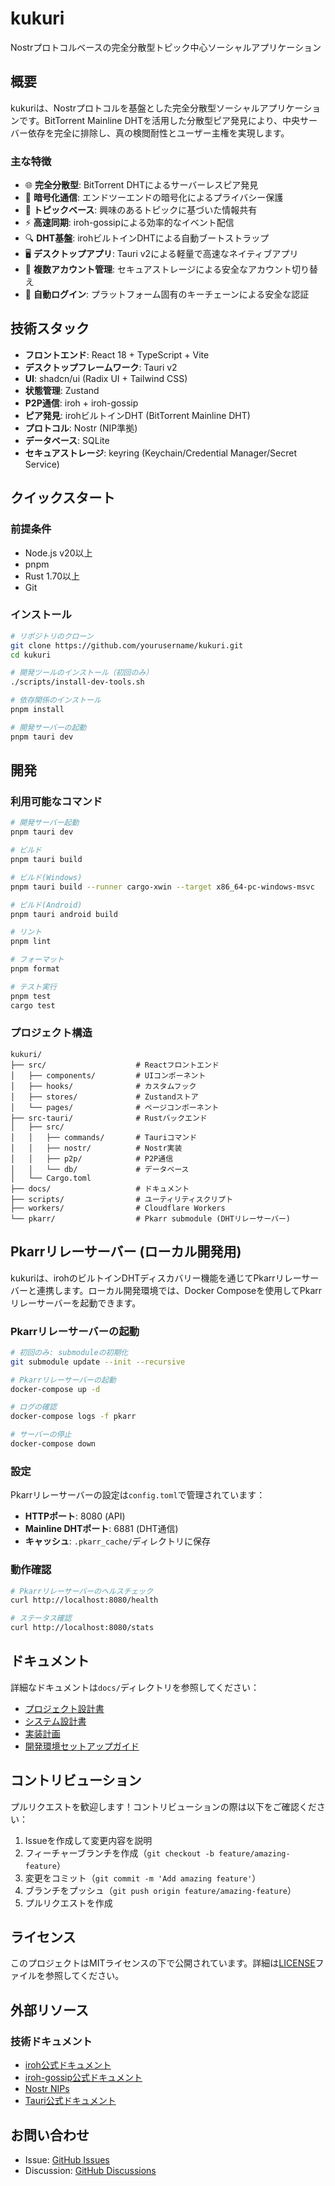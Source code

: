 # kukuri

Nostrプロトコルベースの完全分散型トピック中心ソーシャルアプリケーション

## 概要

kukuriは、Nostrプロトコルを基盤とした完全分散型ソーシャルアプリケーションです。BitTorrent Mainline DHTを活用した分散型ピア発見により、中央サーバー依存を完全に排除し、真の検閲耐性とユーザー主権を実現します。

### 主な特徴

- 🌐 **完全分散型**: BitTorrent DHTによるサーバーレスピア発見
- 🔐 **暗号化通信**: エンドツーエンドの暗号化によるプライバシー保護
- 📝 **トピックベース**: 興味のあるトピックに基づいた情報共有
- ⚡ **高速同期**: iroh-gossipによる効率的なイベント配信
- 🔍 **DHT基盤**: irohビルトインDHTによる自動ブートストラップ
- 🖥️ **デスクトップアプリ**: Tauri v2による軽量で高速なネイティブアプリ
- 👥 **複数アカウント管理**: セキュアストレージによる安全なアカウント切り替え
- 🔑 **自動ログイン**: プラットフォーム固有のキーチェーンによる安全な認証

## 技術スタック

- **フロントエンド**: React 18 + TypeScript + Vite
- **デスクトップフレームワーク**: Tauri v2
- **UI**: shadcn/ui (Radix UI + Tailwind CSS)
- **状態管理**: Zustand
- **P2P通信**: iroh + iroh-gossip
- **ピア発見**: irohビルトインDHT (BitTorrent Mainline DHT)
- **プロトコル**: Nostr (NIP準拠)
- **データベース**: SQLite
- **セキュアストレージ**: keyring (Keychain/Credential Manager/Secret Service)

## クイックスタート

### 前提条件

- Node.js v20以上
- pnpm
- Rust 1.70以上
- Git

### インストール

```bash
# リポジトリのクローン
git clone https://github.com/yourusername/kukuri.git
cd kukuri

# 開発ツールのインストール（初回のみ）
./scripts/install-dev-tools.sh

# 依存関係のインストール
pnpm install

# 開発サーバーの起動
pnpm tauri dev
```

## 開発

### 利用可能なコマンド

```bash
# 開発サーバー起動
pnpm tauri dev

# ビルド
pnpm tauri build

# ビルド(Windows)
pnpm tauri build --runner cargo-xwin --target x86_64-pc-windows-msvc

# ビルド(Android)
pnpm tauri android build

# リント
pnpm lint

# フォーマット
pnpm format

# テスト実行
pnpm test
cargo test
```

### プロジェクト構造

```
kukuri/
├── src/                    # Reactフロントエンド
│   ├── components/         # UIコンポーネント
│   ├── hooks/              # カスタムフック
│   ├── stores/             # Zustandストア
│   └── pages/              # ページコンポーネント
├── src-tauri/              # Rustバックエンド
│   ├── src/
│   │   ├── commands/       # Tauriコマンド
│   │   ├── nostr/          # Nostr実装
│   │   ├── p2p/            # P2P通信
│   │   └── db/             # データベース
│   └── Cargo.toml
├── docs/                   # ドキュメント
├── scripts/                # ユーティリティスクリプト
├── workers/                # Cloudflare Workers
└── pkarr/                  # Pkarr submodule (DHTリレーサーバー)
```

## Pkarrリレーサーバー (ローカル開発用)

kukuriは、irohのビルトインDHTディスカバリー機能を通じてPkarrリレーサーバーと連携します。ローカル開発環境では、Docker Composeを使用してPkarrリレーサーバーを起動できます。

### Pkarrリレーサーバーの起動

```bash
# 初回のみ: submoduleの初期化
git submodule update --init --recursive

# Pkarrリレーサーバーの起動
docker-compose up -d

# ログの確認
docker-compose logs -f pkarr

# サーバーの停止
docker-compose down
```

### 設定

Pkarrリレーサーバーの設定は`config.toml`で管理されています：

- **HTTPポート**: 8080 (API)
- **Mainline DHTポート**: 6881 (DHT通信)
- **キャッシュ**: `.pkarr_cache/`ディレクトリに保存

### 動作確認

```bash
# Pkarrリレーサーバーのヘルスチェック
curl http://localhost:8080/health

# ステータス確認
curl http://localhost:8080/stats
```

## ドキュメント

詳細なドキュメントは`docs/`ディレクトリを参照してください：

- [プロジェクト設計書](docs/01_project/design_doc.md)
- [システム設計書](docs/02_architecture/system_design.md)
- [実装計画](docs/03_implementation/implementation_plan.md)
- [開発環境セットアップガイド](docs/01_project/setup_guide.md)

## コントリビューション

プルリクエストを歓迎します！コントリビューションの際は以下をご確認ください：

1. Issueを作成して変更内容を説明
2. フィーチャーブランチを作成（`git checkout -b feature/amazing-feature`）
3. 変更をコミット（`git commit -m 'Add amazing feature'`）
4. ブランチをプッシュ（`git push origin feature/amazing-feature`）
5. プルリクエストを作成

## ライセンス

このプロジェクトはMITライセンスの下で公開されています。詳細は[LICENSE](LICENSE)ファイルを参照してください。

## 外部リソース

### 技術ドキュメント
- [iroh公式ドキュメント](https://docs.rs/iroh/latest/iroh/)
- [iroh-gossip公式ドキュメント](https://docs.rs/iroh-gossip/latest/iroh_gossip/)
- [Nostr NIPs](https://github.com/nostr-protocol/nips)
- [Tauri公式ドキュメント](https://tauri.app/)

## お問い合わせ

- Issue: [GitHub Issues](https://github.com/yourusername/kukuri/issues)
- Discussion: [GitHub Discussions](https://github.com/yourusername/kukuri/discussions)